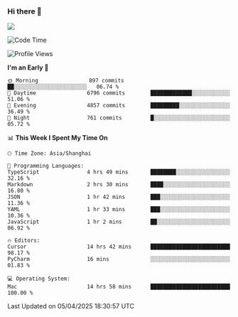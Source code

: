 ### Hi there 👋

<!--
**JJAYCHEN1e/jjaychen1e** is a ✨ _special_ ✨ repository because its `README.md` (this file) appears on your GitHub profile.

Here are some ideas to get you started:

- 🔭 I’m currently working on ...
- 🌱 I’m currently learning ...
- 👯 I’m looking to collaborate on ...
- 🤔 I’m looking for help with ...
- 💬 Ask me about ...
- 📫 How to reach me: ...
- 😄 Pronouns: ...
- ⚡ Fun fact: ...
-->

[![](https://github-readme-stats.vercel.app/api?username=jjaychen1e&show_icons=true)](https://github.com/jjaychen1e/github-readme-stats?count_private=true)

<!--START_SECTION:waka-->
![Code Time](http://img.shields.io/badge/Code%20Time-1%2C899%20hrs%2031%20mins-blue)

![Profile Views](http://img.shields.io/badge/Profile%20Views-0-blue)

**I'm an Early 🐤** 

```text
🌞 Morning                897 commits         ██░░░░░░░░░░░░░░░░░░░░░░░   06.74 % 
🌆 Daytime                6796 commits        █████████████░░░░░░░░░░░░   51.06 % 
🌃 Evening                4857 commits        █████████░░░░░░░░░░░░░░░░   36.49 % 
🌙 Night                  761 commits         █░░░░░░░░░░░░░░░░░░░░░░░░   05.72 % 
```


📊 **This Week I Spent My Time On** 

```text
🕑︎ Time Zone: Asia/Shanghai

💬 Programming Languages: 
TypeScript               4 hrs 49 mins       ████████░░░░░░░░░░░░░░░░░   32.16 % 
Markdown                 2 hrs 30 mins       ████░░░░░░░░░░░░░░░░░░░░░   16.80 % 
JSON                     1 hr 42 mins        ███░░░░░░░░░░░░░░░░░░░░░░   11.36 % 
YAML                     1 hr 33 mins        ███░░░░░░░░░░░░░░░░░░░░░░   10.36 % 
JavaScript               1 hr 2 mins         ██░░░░░░░░░░░░░░░░░░░░░░░   06.92 % 

🔥 Editors: 
Cursor                   14 hrs 42 mins      █████████████████████████   98.17 % 
PyCharm                  16 mins             ░░░░░░░░░░░░░░░░░░░░░░░░░   01.83 % 

💻 Operating System: 
Mac                      14 hrs 58 mins      █████████████████████████   100.00 % 
```


 Last Updated on 05/04/2025 18:30:57 UTC
<!--END_SECTION:waka-->
